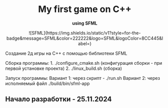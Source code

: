 <div align="center">
    <h1>My first game on C++</h1>
    <p>
        <strong>using SFML</strong>
    </p>
    <p>
![SFML](https://img.shields.io/static/v1?style=for-the-badge&message=SFML&color=222222&logo=SFML&logoColor=8CC445&label=)
    </p>
</div>

Создание 2д игры на С++ с помощью библиотеки SFML

Сборка программы:
    1. ./configure_cmake.sh     (конфигурация сборки - при первой установке проекта)
    2. ./linux_build.sh         (сборка)

Запуск программы:
    Вариант 1: через скрипт - ./run.sh
    Вариант 2: через исполняемый файл ./build/bin/sfml-app

## Начало разработки - 25.11.2024

